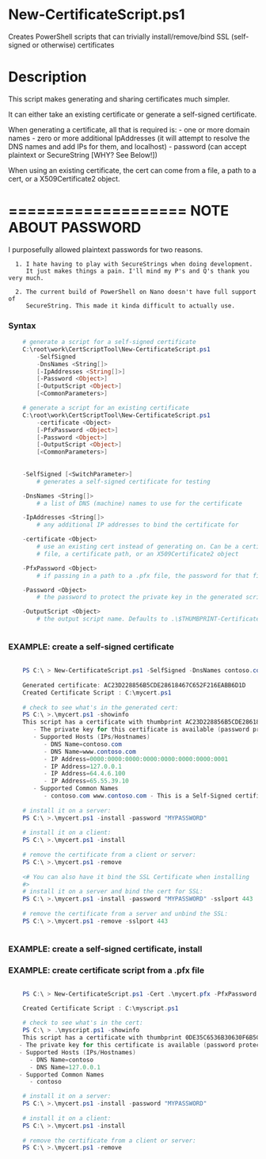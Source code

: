 # New-CertificateScript.ps1
Creates PowerShell scripts that can trivially install/remove/bind SSL (self-signed or otherwise) certificates


# Description

This script makes generating and sharing certificates much simpler. 
   
   It can either take an existing certificate or generate a self-signed 
   certificate.
   
   When generating a certificate, all that is required is:
    - one or more domain names 
    - zero or more additional IpAddresses (it will attempt to resolve the DNS 
      names and add IPs for them, and localhost) 
    - password (can accept plaintext or SecureString [WHY? See Below!])  
    
   When using an existing certificate, the cert can come from a file, a path to 
   a cert, or a X509Certificate2 object.
    
   ===================
   NOTE ABOUT PASSWORD
   ===================
   
   I purposefully allowed plaintext passwords for two reasons.

      1. I hate having to play with SecureStrings when doing development. 
         It just makes things a pain. I'll mind my P's and Q's thank you very much.
         
      2. The current build of PowerShell on Nano doesn't have full support of 
         SecureString. This made it kinda difficult to actually use.
   

### Syntax
``` powershell
    # generate a script for a self-signed certificate
    C:\root\work\CertScriptTool\New-CertificateScript.ps1 
        -SelfSigned 
        -DnsNames <String[]> 
        [-IpAddresses <String[]>] 
        [-Password <Object>] 
        [-OutputScript <Object>] 
        [<CommonParameters>]

    # generate a script for an existing certificate
    C:\root\work\CertScriptTool\New-CertificateScript.ps1 
        -certificate <Object> 
        [-PfxPassword <Object>] 
        [-Password <Object>] 
        [-OutputScript <Object>] 
        [<CommonParameters>]
    
    
    -SelfSigned [<SwitchParameter>] 
        # generates a self-signed certificate for testing

    -DnsNames <String[]>    
        # a list of DNS (machine) names to use for the certificate

    -IpAddresses <String[]> 
        # any additional IP addresses to bind the certificate for 

    -certificate <Object>   
        # use an existing cert instead of generating on. Can be a certificate 
        # file, a certificate path, or an X509Certificate2 object

    -PfxPassword <Object>
        # if passing in a path to a .pfx file, the password for that file

    -Password <Object>
        # the password to protect the private key in the generated script

    -OutputScript <Object>
        # the output script name. Defaults to .\$THUMBPRINT-Certificate.ps1
    
```

### EXAMPLE: create a self-signed certificate 
``` powershell
    
    PS C:\ > New-CertificateScript.ps1 -SelfSigned -DnsNames contoso.com, www.contoso.com -Password "MYPASSWORD" -OutputScript .\mycert.ps1 
    
    Generated certificate: AC23D228856B5CDE28618467C652F216EABB6D1D
    Created Certificate Script : C:\mycert.ps1
    
    # check to see what's in the generated cert:
    PS C:\ >.\mycert.ps1 -showinfo
    This script has a certificate with thumbprint AC23D228856B5CDE28618467C652F216EABB6D1D
       - The private key for this certificate is available (password protected)
       - Supported Hosts (IPs/Hostnames)
          - DNS Name=contoso.com
          - DNS Name=www.contoso.com
          - IP Address=0000:0000:0000:0000:0000:0000:0000:0001
          - IP Address=127.0.0.1
          - IP Address=64.4.6.100
          - IP Address=65.55.39.10
       - Supported Common Names
          - contoso.com www.contoso.com - This is a Self-Signed certificate    
    
    # install it on a server:
    PS C:\ >.\mycert.ps1 -install -password "MYPASSWORD"
    
    # install it on a client:
    PS C:\ >.\mycert.ps1 -install 
    
    # remove the certificate from a client or server:
    PS C:\ >.\mycert.ps1 -remove 
    
    <# You can also have it bind the SSL Certificate when installing 
    #>
    # install it on a server and bind the cert for SSL:
    PS C:\ >.\mycert.ps1 -install -password "MYPASSWORD" -sslport 443
    
    # remove the certificate from a server and unbind the SSL:
    PS C:\ >.\mycert.ps1 -remove -sslport 443
    
```

### EXAMPLE: create a self-signed certificate, install


### EXAMPLE: create certificate script from a .pfx file
``` powershell
    
    PS C:\ > New-CertificateScript.ps1 -Cert .\mycert.pfx -PfxPassword "pwd4pfx" -Password "MYPASSWORD" -OutputScript .\mycert.ps1 

    Created Certificate Script : C:\myscript.ps1
    
    # check to see what's in the cert:
    PS C:\ > .\myscript.ps1 -showinfo
    This script has a certificate with thumbprint 0DE35C6536B30630F6B5CC6419B7EA0F3FCD50C2
   - The private key for this certificate is available (password protected)
   - Supported Hosts (IPs/Hostnames)
      - DNS Name=contoso
      - DNS Name=127.0.0.1
   - Supported Common Names
      - contoso

    # install it on a server:
    PS C:\ >.\mycert.ps1 -install -password "MYPASSWORD"
    
    # install it on a client:
    PS C:\ >.\mycert.ps1 -install 
    
    # remove the certificate from a client or server:
    PS C:\ >.\mycert.ps1 -remove 
```   

